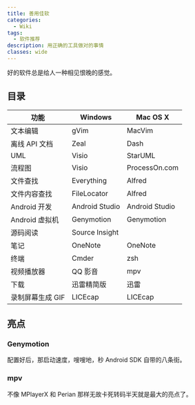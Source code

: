 ```yaml
---
title: 善用佳软
categories:
  - Wiki
tags:
  - 软件推荐
description: 用正确的工具做对的事情
classes: wide
---
```


好的软件总是给人一种相见恨晚的感觉。

## 目录

| 功能             | Windows        | Mac OS X       |
|------------------|----------------|----------------|
| 文本编辑         | gVim           | MacVim         |
| 离线 API 文档    | Zeal           | Dash           |
| UML              | Visio          | StarUML        |
| 流程图           | Visio          | ProcessOn.com  |
| 文件查找         | Everything     | Alfred         |
| 文件内容查找     | FileLocator    | Alfred         |
| Android 开发     | Android Studio | Android Studio |
| Android 虚拟机   | Genymotion     | Genymotion     |
| 源码阅读         | Source Insight |                |
| 笔记             | OneNote        | OneNote        |
| 终端             | Cmder          | zsh            |
| 视频播放器       | QQ 影音        | mpv            |
| 下载             | 迅雷精简版     | 迅雷           |
| 录制屏幕生成 GIF | LICEcap        | LICEcap        |

## 亮点

### Genymotion

配置好后，那启动速度，嗖嗖地，秒 Android SDK 自带的八条街。

### mpv

不像 MPlayerX 和 Perian 那样无故卡死转码半天就是最大的亮点了。
